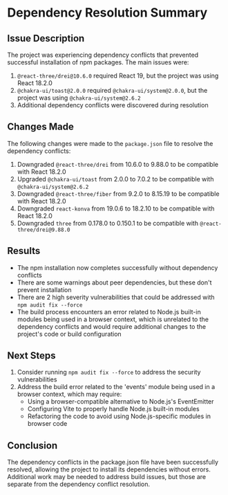 # Dependency Resolution Summary

## Issue Description

The project was experiencing dependency conflicts that prevented successful installation of npm packages. The main issues were:

1. `@react-three/drei@10.6.0` required React 19, but the project was using React 18.2.0
2. `@chakra-ui/toast@2.0.0` required `@chakra-ui/system@2.0.0`, but the project was using `@chakra-ui/system@2.6.2`
3. Additional dependency conflicts were discovered during resolution

## Changes Made

The following changes were made to the `package.json` file to resolve the dependency conflicts:

1. Downgraded `@react-three/drei` from 10.6.0 to 9.88.0 to be compatible with React 18.2.0
2. Upgraded `@chakra-ui/toast` from 2.0.0 to 7.0.2 to be compatible with `@chakra-ui/system@2.6.2`
3. Downgraded `@react-three/fiber` from 9.2.0 to 8.15.19 to be compatible with React 18.2.0
4. Downgraded `react-konva` from 19.0.6 to 18.2.10 to be compatible with React 18.2.0
5. Downgraded `three` from 0.178.0 to 0.150.1 to be compatible with `@react-three/drei@9.88.0`

## Results

- The npm installation now completes successfully without dependency conflicts
- There are some warnings about peer dependencies, but these don't prevent installation
- There are 2 high severity vulnerabilities that could be addressed with `npm audit fix --force`
- The build process encounters an error related to Node.js built-in modules being used in a browser context, which is unrelated to the dependency conflicts and would require additional changes to the project's code or build configuration

## Next Steps

1. Consider running `npm audit fix --force` to address the security vulnerabilities
2. Address the build error related to the 'events' module being used in a browser context, which may require:
   - Using a browser-compatible alternative to Node.js's EventEmitter
   - Configuring Vite to properly handle Node.js built-in modules
   - Refactoring the code to avoid using Node.js-specific modules in browser code

## Conclusion

The dependency conflicts in the package.json file have been successfully resolved, allowing the project to install its dependencies without errors. Additional work may be needed to address build issues, but those are separate from the dependency conflict resolution.
